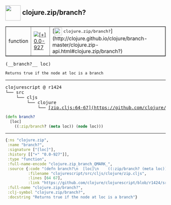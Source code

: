 ## <img width="48px" valign="middle" src="http://i.imgur.com/Hi20huC.png"> clojure.zip/branch?

 <table border="1">
<tr>
<td>function</td>
<td><a href="https://github.com/cljsinfo/api-refs/tree/0.0-927"><img valign="middle" alt="[+] 0.0-927" src="https://img.shields.io/badge/+-0.0--927-lightgrey.svg"></a> </td>
<td>
[<img height="24px" valign="middle" src="http://i.imgur.com/1GjPKvB.png"> <samp>clojure.zip/branch?</samp>](http://clojure.github.io/clojure/branch-master/clojure.zip-api.html#clojure.zip/branch?)
</td>
</tr>
</table>

 <samp>
(__branch?__ loc)<br>
</samp>

```
Returns true if the node at loc is a branch
```

---

 <pre>
clojurescript @ r1424
└── src
    └── cljs
        └── clojure
            └── <ins>[zip.cljs:64-67](https://github.com/clojure/clojurescript/blob/r1424/src/cljs/clojure/zip.cljs#L64-L67)</ins>
</pre>

```clj
(defn branch?
  [loc]
    ((:zip/branch? (meta loc)) (node loc)))
```


---

```clj
{:ns "clojure.zip",
 :name "branch?",
 :signature ["[loc]"],
 :history [["+" "0.0-927"]],
 :type "function",
 :full-name-encode "clojure.zip_branch_QMARK_",
 :source {:code "(defn branch?\n  [loc]\n    ((:zip/branch? (meta loc)) (node loc)))",
          :filename "clojurescript/src/cljs/clojure/zip.cljs",
          :lines [64 67],
          :link "https://github.com/clojure/clojurescript/blob/r1424/src/cljs/clojure/zip.cljs#L64-L67"},
 :full-name "clojure.zip/branch?",
 :clj-symbol "clojure.zip/branch?",
 :docstring "Returns true if the node at loc is a branch"}

```
